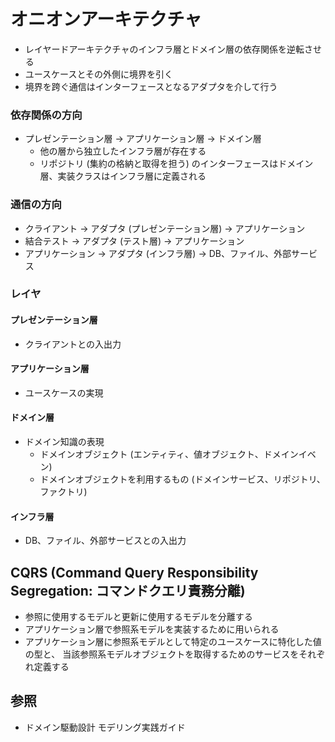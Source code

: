 # オニオンアーキテクチャ
- レイヤードアーキテクチャのインフラ層とドメイン層の依存関係を逆転させる
- ユースケースとその外側に境界を引く
- 境界を跨ぐ通信はインターフェースとなるアダプタを介して行う

### 依存関係の方向
- プレゼンテーション層 -> アプリケーション層 -> ドメイン層
  - 他の層から独立したインフラ層が存在する
  - リポジトリ (集約の格納と取得を担う) のインターフェースはドメイン層、実装クラスはインフラ層に定義される

### 通信の方向
- クライアント
  -> アダプタ (プレゼンテーション層)
  -> アプリケーション
- 結合テスト
  -> アダプタ (テスト層)
  -> アプリケーション
- アプリケーション
  -> アダプタ (インフラ層)
  -> DB、ファイル、外部サービス

### レイヤ
#### プレゼンテーション層
- クライアントとの入出力

#### アプリケーション層
- ユースケースの実現

#### ドメイン層
- ドメイン知識の表現
  - ドメインオブジェクト (エンティティ、値オブジェクト、ドメインイベン)
  - ドメインオブジェクトを利用するもの (ドメインサービス、リポジトリ、ファクトリ)

#### インフラ層
- DB、ファイル、外部サービスとの入出力

## CQRS (Command Query Responsibility Segregation: コマンドクエリ責務分離)
- 参照に使用するモデルと更新に使用するモデルを分離する
- アプリケーション層で参照系モデルを実装するために用いられる
- アプリケーション層に参照系モデルとして特定のユースケースに特化した値の型と、
  当該参照系モデルオブジェクトを取得するためのサービスをそれぞれ定義する

## 参照
- ドメイン駆動設計 モデリング実践ガイド
